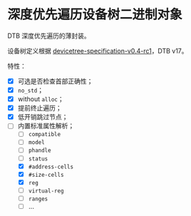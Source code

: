 ﻿# 深度优先遍历设备树二进制对象

DTB 深度优先遍历的薄封装。

设备树定义根据 [devicetree-specification-v0.4-rc1](https://github.com/devicetree-org/devicetree-specification/releases/tag/v0.4-rc1)，DTB v17。

特性：

- [x] 可选是否检查首部正确性；
- [x] `no_std`；
- [x] without `alloc`；
- [x] 提前终止遍历；
- [x] 低开销跳过节点；
- [ ] 内置标准属性解析；
  - [ ] `compatible`
  - [ ] `model`
  - [ ] `phandle`
  - [ ] `status`
  - [x] `#address-cells`
  - [x] `#size-cells`
  - [x] `reg`
  - [ ] `virtual-reg`
  - [ ] `ranges`
  - [ ] ...

